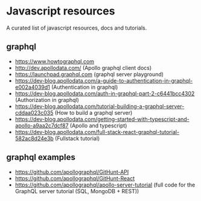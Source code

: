 # Javascript resources
A curated list of javascript resources, docs and tutorials.

## graphql
* https://www.howtographql.com
* http://dev.apollodata.com/ (Apollo graphql client docs)
* https://launchpad.graphql.com (graphql server playground)
* https://dev-blog.apollodata.com/a-guide-to-authentication-in-graphql-e002a4039d1 (Authentication in graphql)
* https://dev-blog.apollodata.com/auth-in-graphql-part-2-c6441bcc4302 (Authorization in graphql)
* https://dev-blog.apollodata.com/tutorial-building-a-graphql-server-cddaa023c035 (How to build a graphql server)
* https://dev-blog.apollodata.com/getting-started-with-typescript-and-apollo-a9aa2c7dcf87 (Apollo and typescript)
* https://dev-blog.apollodata.com/full-stack-react-graphql-tutorial-582ac8d24e3b (Fullstack tutorial)

## graphql examples
* https://github.com/apollographql/GitHunt-API
* https://github.com/apollographql/GitHunt-React
* https://github.com/apollographql/apollo-server-tutorial (full code for the GraphQL server tutorial (SQL, MongoDB + REST))
